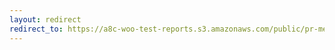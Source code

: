 ```yaml
---
layout: redirect
redirect_to: https://a8c-woo-test-reports.s3.amazonaws.com/public/pr-merge/43328/e2e/index.html
---
```

